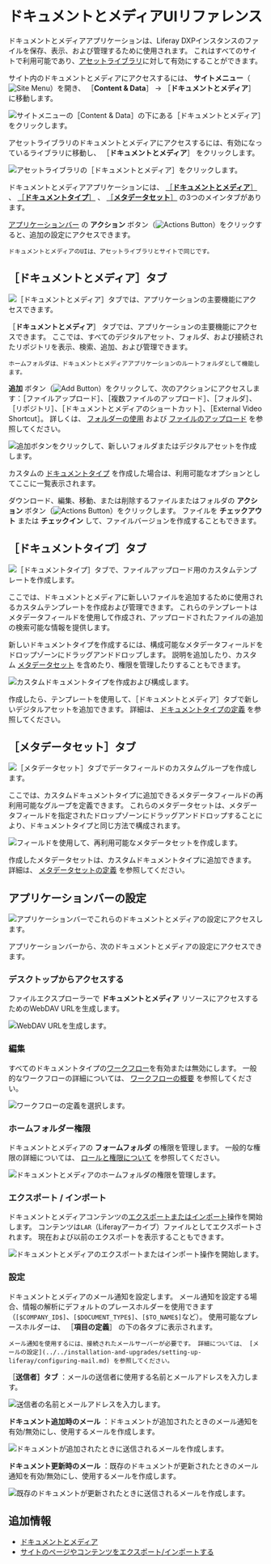 # ドキュメントとメディアUIリファレンス

ドキュメントとメディアアプリケーションは、Liferay DXPインスタンスのファイルを保存、表示、および管理するために使用されます。 これはすべてのサイトで利用可能であり、[アセットライブラリ](../asset-libraries/asset-libraries-overview.md)に対して有効にすることができます。

サイト内のドキュメントとメディアにアクセスするには、 **サイトメニュー**（![Site Menu](../../images/icon-product-menu.png)）を開き、 ［**Content & Data**］ &rarr; ［**ドキュメントとメディア**］ に移動します。

![サイトメニューの［Content & Data］の下にある［ドキュメントとメディア］をクリックします。](./documents-and-media-ui-reference/images/01.png)

アセットライブラリのドキュメントとメディアにアクセスするには、有効になっているライブラリに移動し、 ［**ドキュメントとメディア**］ をクリックします。

![アセットライブラリの［ドキュメントとメディア］をクリックします。](./documents-and-media-ui-reference/images/02.png)

ドキュメントとメディアアプリケーションには、 [［**ドキュメントとメディア**］](#documents-and-media-tab) 、 [［**ドキュメントタイプ**］](#document-types-tab) 、 [［**メタデータセット**］](#metadata-sets-tab) の3つのメインタブがあります。

[アプリケーションバー](#application-bar-settings) の **アクション** ボタン（![Actions Button](../../images/icon-actions.png)）をクリックすると、追加の設定にアクセスできます。

```{note}
ドキュメントとメディアのUIは、アセットライブラリとサイトで同じです。
```

## ［ドキュメントとメディア］タブ

![［ドキュメントとメディア］タブでは、アプリケーションの主要機能にアクセスできます。](./documents-and-media-ui-reference/images/03.png)

［**ドキュメントとメディア**］ タブでは、アプリケーションの主要機能にアクセスできます。 ここでは、すべてのデジタルアセット、フォルダ、および接続されたリポジトリを表示、検索、追加、および管理できます。

```{note}
ホームフォルダは、ドキュメントとメディアアプリケーションのルートフォルダとして機能します。
```

**追加** ボタン（![Add Button](../../images/icon-add.png)）をクリックして、次のアクションにアクセスします：［ファイルアップロード］、［複数ファイルのアップロード］、［フォルダ］、［リポジトリ］、［ドキュメントとメディアのショートカット］、［External Video Shortcut］。 詳しくは、 [フォルダーの使用](./uploading-and-managing/using-folders.md) および [ファイルのアップロード](./uploading-and-managing/uploading-files.md) を参照してください。

![追加ボタンをクリックして、新しいフォルダまたはデジタルアセットを作成します。](./documents-and-media-ui-reference/images/04.png)

カスタムの [ドキュメントタイプ](#document-types-tab) を作成した場合は、利用可能なオプションとしてここに一覧表示されます。

ダウンロード、編集、移動、または削除するファイルまたはフォルダの **アクション** ボタン（![Actions Button](../../images/icon-actions.png)）をクリックします。 ファイルを **チェックアウト** または **チェックイン** して、ファイルバージョンを作成することもできます。

## ［ドキュメントタイプ］タブ

![［ドキュメントタイプ］タブで、ファイルアップロード用のカスタムテンプレートを作成します。](./documents-and-media-ui-reference/images/05.png)

ここでは、ドキュメントとメディアに新しいファイルを追加するために使用されるカスタムテンプレートを作成および管理できます。 これらのテンプレートはメタデータフィールドを使用して作成され、アップロードされたファイルの追加の検索可能な情報を提供します。

新しいドキュメントタイプを作成するには、構成可能なメタデータフィールドをドロップゾーンにドラッグアンドドロップします。 説明を追加したり、カスタム [メタデータセット](#metadata-sets-tab) を含めたり、権限を管理したりすることもできます。

![カスタムドキュメントタイプを作成および構成します。](./documents-and-media-ui-reference/images/06.png)

作成したら、テンプレートを使用して、［ドキュメントとメディア］タブで新しいデジタルアセットを追加できます。 詳細は、 [ドキュメントタイプの定義](./uploading-and-managing/managing-metadata/defining-document-types.md) を参照してください。

## ［メタデータセット］タブ

![［メタデータセット］タブでデータフィールドのカスタムグループを作成します。](./documents-and-media-ui-reference/images/07.png)

ここでは、カスタムドキュメントタイプに追加できるメタデータフィールドの再利用可能なグループを定義できます。 これらのメタデータセットは、メタデータフィールドを指定されたドロップゾーンにドラッグアンドドロップすることにより、ドキュメントタイプと同じ方法で構成されます。

![フィールドを使用して、再利用可能なメタデータセットを作成します。](./documents-and-media-ui-reference/images/08.png)

作成したメタデータセットは、カスタムドキュメントタイプに追加できます。 詳細は、 [メタデータセットの定義](./uploading-and-managing/managing-metadata/defining-metadata-sets.md) を参照してください。

## アプリケーションバーの設定

![アプリケーションバーでこれらのドキュメントとメディアの設定にアクセスします。](./documents-and-media-ui-reference/images/09.png)

アプリケーションバーから、次のドキュメントとメディアの設定にアクセスできます。

### デスクトップからアクセスする

ファイルエクスプローラーで **ドキュメントとメディア** リソースにアクセスするためのWebDAV URLを生成します。

![WebDAV URLを生成します。](./documents-and-media-ui-reference/images/10.png)

### 編集

すべてのドキュメントタイプの[ワークフロー](../../process-automation/workflow/using-workflows/activating-workflow.md)を有効または無効にします。 一般的なワークフローの詳細については、 [ワークフローの概要](../../process-automation/workflow/introduction-to-workflow.md) を参照してください。

![ワークフローの定義を選択します。](./documents-and-media-ui-reference/images/11.png)

### ホームフォルダー権限

ドキュメントとメディアの **フォームフォルダ** の権限を管理します。 一般的な権限の詳細については、 [ロールと権限について](../../users-and-permissions/roles-and-permissions/understanding-roles-and-permissions.md) を参照してください。

![ドキュメントとメディアのホームフォルダの権限を管理します。](./documents-and-media-ui-reference/images/12.png)

### エクスポート / インポート

ドキュメントとメディアコンテンツの[エクスポートまたはインポート](../../site-building/sites/exporting-importing-site-pages-and-content.md)操作を開始します。 コンテンツは`LAR`（Liferayアーカイブ）ファイルとしてエクスポートされます。 現在および以前のエクスポートを表示することもできます。

![ドキュメントとメディアのエクスポートまたはインポート操作を開始します。](./documents-and-media-ui-reference/images/13.png)

### 設定

ドキュメントとメディアのメール通知を設定します。 メール通知を設定する場合、情報の解析にデフォルトのプレースホルダーを使用できます（`[$COMPANY_ID$]`、`[$DOCUMENT_TYPE$]`、`[$TO_NAME$]`など）。 使用可能なプレースホルダーは、 ［**項目の定義**］ の下の各タブに表示されます。

```{note}
メール通知を使用するには、接続されたメールサーバーが必要です。 詳細については、 [メールの設定](../../installation-and-upgrades/setting-up-liferay/configuring-mail.md) を参照してください。
```

［**送信者］タブ** ：メールの送信者に使用する名前とメールアドレスを入力します。

![送信者の名前とメールアドレスを入力します。](./documents-and-media-ui-reference/images/14.png)

**ドキュメント追加時のメール** ：ドキュメントが追加されたときのメール通知を有効/無効にし、使用するメールを作成します。

![ドキュメントが追加されたときに送信されるメールを作成します。](./documents-and-media-ui-reference/images/15.png)

**ドキュメント更新時のメール** ：既存のドキュメントが更新されたときのメール通知を有効/無効にし、使用するメールを作成します。

![既存のドキュメントが更新されたときに送信されるメールを作成します。](./documents-and-media-ui-reference/images/16.png)

## 追加情報

* [ドキュメントとメディア](../documents-and-media.md)
* [サイトのページやコンテンツをエクスポート/インポートする](../../site-building/sites/exporting-importing-site-pages-and-content.md)
